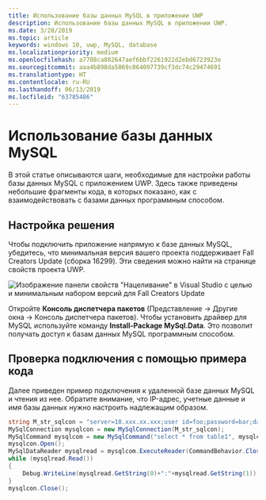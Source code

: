 ```yaml
---
title: Использование базы данных MySQL в приложении UWP
description: Использование базы данных MySQL в приложении UWP.
ms.date: 3/28/2019
ms.topic: article
keywords: windows 10, uwp, MySQL, database
ms.localizationpriority: medium
ms.openlocfilehash: a7708ca082647aef6bbf2261922d2ebd6723923e
ms.sourcegitcommit: aaa4b898da5869c064097739cf3dc74c29474691
ms.translationtype: HT
ms.contentlocale: ru-RU
ms.lasthandoff: 06/13/2019
ms.locfileid: "63785486"
---
```

# <a name="use-a-mysql-database"></a>Использование базы данных MySQL
В этой статье описываются шаги, необходимые для настройки работы базы данных MySQL с приложением UWP. Здесь также приведены небольшие фрагменты кода, в которых показано, как с взаимодействовать с базами данных программным способом.

## <a name="set-up-your-solution"></a>Настройка решения

Чтобы подключить приложение напрямую к базе данных MySQL, убедитесь, что минимальная версия вашего проекта поддерживает Fall Creators Update (сборка 16299).  Эти сведения можно найти на странице свойств проекта UWP.

![Изображение панели свойств "Нацеливание" в Visual Studio с целью и минимальным набором версий для Fall Creators Update](images/min-version-fall-creators.png)

Откройте **Консоль диспетчера пакетов** (Представление -> Другие окна -> Консоль диспетчера пакетов). Чтобы установить драйвер для MySQL используйте команду **Install-Package MySql.Data**. Это позволит получать доступ к базам данных MySQL программным способом.

## <a name="test-your-connection-using-sample-code"></a>Проверка подключения с помощью примера кода
Далее приведен пример подключения к удаленной базе данных MySQL и чтения из нее. Обратите внимание, что IP-адрес, учетные данные и имя базы данных нужно настроить надлежащим образом.

```csharp
string M_str_sqlcon = "server=10.xxx.xx.xxx;user id=foo;password=bar;database=baz";
MySqlConnection mysqlcon = new MySqlConnection(M_str_sqlcon);
MySqlCommand mysqlcom = new MySqlCommand("select * from table1", mysqlcon);
mysqlcon.Open();
MySqlDataReader mysqlread = mysqlcom.ExecuteReader(CommandBehavior.CloseConnection);
while (mysqlread.Read())
{
    Debug.WriteLine(mysqlread.GetString(0)+":"+mysqlread.GetString(1));
}
mysqlcon.Close();
```